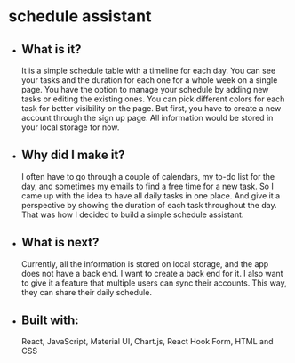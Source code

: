 # schedule assistant

- ## What is it?

    It is a simple schedule table with a timeline for each day. You can see your tasks and the duration for each one for a whole week on a single page. You have the option to manage your schedule by adding new tasks or editing the existing ones. You can pick different colors for each task for better visibility on the page. But first, you have to create a new account through the sign up page. All information would be stored in your local storage for now.

- ## Why did I make it?

    I often have to go through a couple of calendars, my to-do list for the day, and sometimes my emails to find a free time for a new task. So I came up with the idea to have all daily tasks in one place. And give it a perspective by showing the duration of each task throughout the day. That was how I decided to build a simple schedule assistant.
    
- ## What is next?

    Currently, all the information is stored on local storage, and the app does not have a back end. I want to create a back end for it. I also want to give it a feature that multiple users can sync their accounts. This way, they can share their daily schedule.
    
- ## Built with:

    React, JavaScript, Material UI, Chart.js, React Hook Form, HTML and CSS
